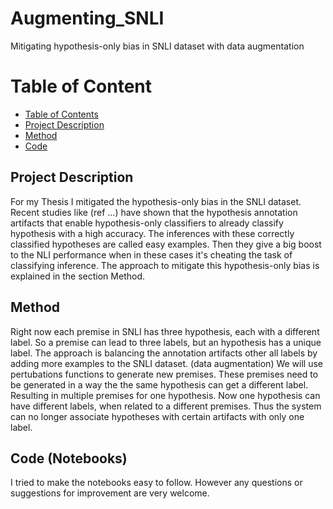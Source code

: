 # Augmenting_SNLI
Mitigating hypothesis-only bias in SNLI dataset with data augmentation


Table of Content
=============
  * [Table of Contents](#table-of-content)
  * [Project Description](#project-description)
  * [Method](#method)
  * [Code](#code)

## Project Description
For my Thesis I mitigated the hypothesis-only bias in the SNLI dataset.
Recent studies like (ref ...) have shown that the hypothesis annotation artifacts that enable hypothesis-only classifiers to already classify hypothesis with a high accuracy. The inferences with these correctly classified hypotheses are called easy examples. Then they give a big boost to the NLI performance when in these cases it's cheating the task of classifying inference. 
The approach to mitigate this hypothesis-only bias is explained in the section Method.

## Method
Right now each premise in SNLI has three hypothesis, each with a different label. So a
premise can lead to three labels, but an hypothesis has a unique label.
The approach is balancing the annotation artifacts other all labels by adding more examples to the SNLI dataset. (data augmentation)
We will use pertubations functions to generate new premises. These premises need to be generated in a way the the same hypothesis can get a different label. 
Resulting in multiple premises for one hypothesis. Now one hypothesis can have different labels, when related to a different premises. Thus the system can no
longer associate hypotheses with certain artifacts with only one label. 

## Code (Notebooks)
I tried to make the notebooks easy to follow. However any questions or suggestions for improvement are very welcome.

